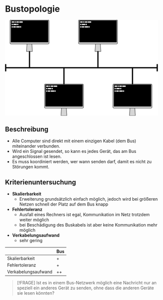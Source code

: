 # Bustopologie

![Bild eines Bus-Netzwerkes](images/bus.svg ':size=400 Schaubild Bustopologie')

## Beschreibung

- Alle Computer sind direkt mit einem einzigen Kabel (dem Bus) miteinander verbunden.
- Wird ein Signal gesendet, so kann es jedes Gerät, das am Bus angeschlossen ist lesen.
- Es muss koordiniert werden, wer wann senden darf, damit es nicht zu Störungen kommt.

## Kriterienuntersuchung

- **Skalierbarkeit**
  - Erweiterung grundsätzlich einfach möglich, jedoch wird bei größeren Netzen schnell der Platz auf dem Bus knapp
- **Fehlertoleranz**
  - Ausfall eines Rechners ist egal, Kommunikation im Netz trotzdem weiter möglich
  - bei Beschädigung des Buskabels ist aber keine Kommunikation mehr möglich
- **Verkabelungsaufwand**
  - sehr gering

<div class="vergleichstabelle">

|                     | Bus |
|---------------------|-----|
| Skalierbarkeit      | +   |
| Fehlertoleranz      | +   |
| Verkabelungsaufwand | ++  |

</div>

> [!FRAGE]
> Ist es in einem Bus-Netzwerk möglich eine Nachricht nur an speziell ein anderes Gerät zu senden, ohne dass die anderen Geräte sie lesen könnten?
